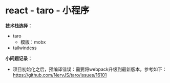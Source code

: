 # react - taro - 小程序

**技术栈选择：**

- taro
    - 模版：mobx
- tailwindcss

**小问题记录：**

- 项目初始化之后，预编译错误：需要将webpack升级到最新版本，参考如下：
https://github.com/NervJS/taro/issues/16101
